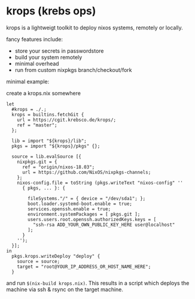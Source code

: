 # krops (krebs ops)

krops is a lightweigt toolkit to deploy nixos systems, remotely or locally.

fancy features include:
- store your secrets in passwordstore
- build your system remotely
- minimal overhead
- run from custom nixpkgs branch/checkout/fork

minimal example:

create a krops.nix somewhere
```
let
  #krops = ./.;
  krops = builtins.fetchGit {
    url = https://cgit.krebsco.de/krops/;
    ref = "master";
  };

  lib = import "${krops}/lib";
  pkgs = import "${krops}/pkgs" {};

  source = lib.evalSource [{
    nixpkgs.git = {
      ref = "origin/nixos-18.03";
      url = https://github.com/NixOS/nixpkgs-channels;
    };
    nixos-config.file = toString (pkgs.writeText "nixos-config" ''
      { pkgs, ... }: {

        fileSystems."/" = { device = "/dev/sda1"; };
        boot.loader.systemd-boot.enable = true;
        services.openssh.enable = true;
        environment.systemPackages = [ pkgs.git ];
        users.users.root.openssh.authorizedKeys.keys = [
          "ssh-rsa ADD_YOUR_OWN_PUBLIC_KEY_HERE user@localhost"
        ];
      }
    '');
  }];
in
  pkgs.krops.writeDeploy "deploy" {
    source = source;
    target = "root@YOUR_IP_ADDRESS_OR_HOST_NAME_HERE";
  }
```

and run `$(nix-build krops.nix)`. This results in a script which deploys the machine via ssh & rsync on the target machine.
